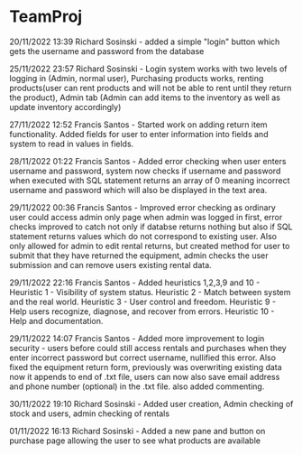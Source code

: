 # TeamProj
20/11/2022 13:39 Richard Sosinski - added a simple "login" button which gets the username and password from the database

25/11/2022 23:57 Richard Sosinski - Login system works with two levels of logging in (Admin, normal user), Purchasing products works, renting products(user can rent products and will not be able to rent until they return the product), Admin tab (Admin can add items to the inventory as well as update inventory accordingly)

27/11/2022 12:52 Francis Santos - Started work on adding return item functionality. Added fields for user to enter information into fields and system to read in values in fields.

28/11/2022 01:22 Francis Santos - Added error checking when user enters username and password, system now checks if username and password when executed with SQL statement returns an array of 0 meaning incorrect username and password which will also be displayed in the text area.

29/11/2022 00:36 Francis Santos - Improved error checking as ordinary user could access admin only page when admin was logged in first, error checks improved to catch not only if databse returns nothing but also if SQL statement returns values which do not correspond to existing user. Also only allowed for admin to edit rental returns, but created method for user to submit that they have returned the equipment, admin checks the user submission and can remove users existing rental data.

29/11/2022 22:16 Francis Santos - Added heuristics 1,2,3,9 and 10 -
Heuristic 1 - Visibility of system status.
Heuristic 2 - Match between system and the real world.
Heuristic 3 - User control and freedom.
Heuristic 9 - Help users recognize, diagnose, and recover from errors.
Heuristic 10 - Help and documentation.

29/11/2022 14:07 Francis Santos - Added more improvement to login security - users before could still access rentals and purchases when they enter incorrect password but correct username, nullified this error. Also fixed the equipment return form, previously was overwriting existing data now it appends to end of .txt file, users can now also save email address and phone number (optional) in the .txt file. also added commenting. 

30/11/2022 19:10 Richard Sosinski - Added user creation, Admin checking of stock and users, admin checking of rentals 

01/11/2022 16:13 Richard Sosinski - Added a new pane and button on purchase page allowing the user to see what products are available
